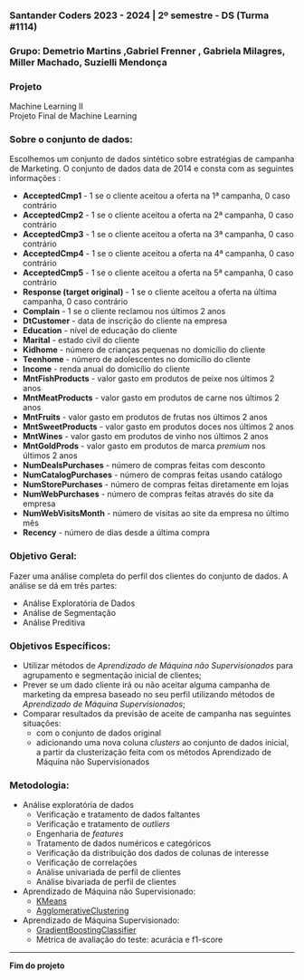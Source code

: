 ### Santander Coders 2023 - 2024 | 2º semestre - DS (Turma #1114)

### **Grupo:** Demetrio Martins ,Gabriel Frenner , Gabriela Milagres, Miller Machado, Suzielli Mendonça

### **Projeto**  
Machine Learning II   
Projeto Final de Machine Learning

### **Sobre o conjunto de dados:**    
Escolhemos um conjunto de dados sintético sobre estratégias de campanha de Marketing. O conjunto de dados data de 2014 e consta com as seguintes informações :
- **AcceptedCmp1** - 1 se o cliente aceitou a oferta na 1ª campanha, 0 caso contrário
- **AcceptedCmp2** - 1 se o cliente aceitou a oferta na 2ª campanha, 0 caso contrário
- **AcceptedCmp3** - 1 se o cliente aceitou a oferta na 3ª campanha, 0 caso contrário
- **AcceptedCmp4** - 1 se o cliente aceitou a oferta na 4ª campanha, 0 caso contrário
- **AcceptedCmp5** - 1 se o cliente aceitou a oferta na 5ª campanha, 0 caso contrário
- **Response (target original)** - 1 se o cliente aceitou a oferta na última campanha, 0 caso contrário
- **Complain** - 1 se o cliente reclamou nos últimos 2 anos
- **DtCustomer** - data de inscrição do cliente na empresa
- **Education** - nível de educação do cliente
- **Marital** - estado civil do cliente
- **Kidhome** - número de crianças pequenas no domicílio do cliente
- **Teenhome** - número de adolescentes no domicílio do cliente
- **Income** - renda anual do domicílio do cliente
- **MntFishProducts** - valor gasto em produtos de peixe nos últimos 2 anos
- **MntMeatProducts** - valor gasto em produtos de carne nos últimos 2 anos
- **MntFruits** - valor gasto em produtos de frutas nos últimos 2 anos
- **MntSweetProducts** - valor gasto em produtos doces nos últimos 2 anos
- **MntWines** - valor gasto em produtos de vinho nos últimos 2 anos
- **MntGoldProds** - valor gasto em produtos de marca *premium* nos últimos 2 anos
- **NumDealsPurchases** - número de compras feitas com desconto
- **NumCatalogPurchases** - número de compras feitas usando catálogo
- **NumStorePurchases** - número de compras feitas diretamente em lojas
- **NumWebPurchases** - número de compras feitas através do site da empresa
- **NumWebVisitsMonth** - número de visitas ao site da empresa no último mês
- **Recency** - número de dias desde a última compra

### **Objetivo Geral:** 
Fazer uma análise completa do perfil dos clientes do conjunto de dados. A análise se dá em três partes:
- Análise Exploratória de Dados
- Análise de Segmentação
- Análise Preditiva

### **Objetivos Específicos:**
- Utilizar métodos de *Aprendizado de Máquina não Supervisionados* para agrupamento e segmentação inicial de clientes;
- Prever se um dado cliente irá ou não aceitar alguma campanha de marketing da empresa baseado no seu perfil utilizando métodos de *Aprendizado de Máquina Supervisionados*;
- Comparar resultados da previsão de aceite de campanha nas seguintes situações:
    - com o conjunto de dados original
    - adicionando uma nova coluna *clusters* ao conjunto de dados inicial, a partir da clusterização feita com os métodos Aprendizado de Máquina não Supervisionados

### **Metodologia:**
- Análise exploratória de dados
    - Verificação e tratamento de dados faltantes
    - Verificação e tratamento de *outliers*
    - Engenharia de *features*
    - Tratamento de dados numéricos e categóricos
    - Verificação da distribuição dos dados de colunas de interesse
    - Verificação de correlações
    - Análise univariada de perfil de clientes 
    - Análise bivariada de perfil de clientes
- Aprendizado de Máquina não Supervisionado:
    - [KMeans](https://scikit-learn.org/stable/modules/generated/sklearn.cluster.KMeans.html)
    - [AgglomerativeClustering](https://scikit-learn.org/stable/modules/generated/sklearn.cluster.AgglomerativeClustering.html)
- Aprendizado de Máquina Supervisionado:
    - [GradientBoostingClassifier](https://scikit-learn.org/stable/modules/generated/sklearn.ensemble.GradientBoostingClassifier.html)
    - Métrica de avaliação do teste: acurácia e f1-score

---
**Fim do projeto**